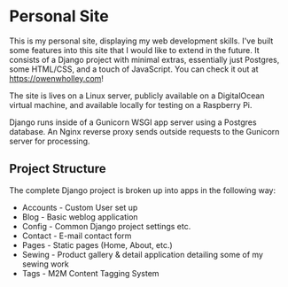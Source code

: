 # Personal Site
This is my personal site, displaying my web development skills. I've built some features into this site that I would like to extend in the future. It consists of a Django project with minimal extras, essentially just Postgres, some HTML/CSS, and a touch of JavaScript. You can check it out at https://owenwholley.com!

The site is lives on a Linux server, publicly available on a DigitalOcean virtual machine, and available locally for testing on a Raspberry Pi.

Django runs inside of a Gunicorn WSGI app server using a Postgres database. An Nginx reverse proxy sends outside requests to the Gunicorn server for processing. 

## Project Structure
The complete Django project is broken up into apps in the following way:
* Accounts - Custom User set up
* Blog - Basic weblog application
* Config - Common Django project settings etc.
* Contact - E-mail contact form
* Pages - Static pages (Home, About, etc.)
* Sewing - Product gallery & detail application detailing some of my sewing work
* Tags - M2M Content Tagging System
